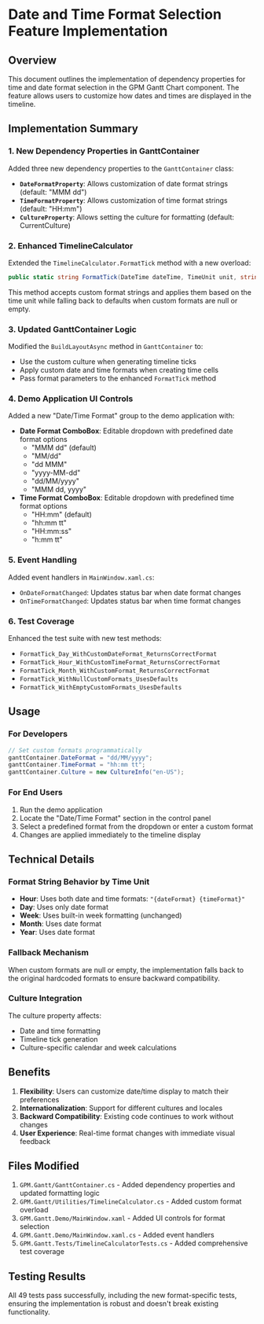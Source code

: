 # Date and Time Format Selection Feature Implementation

## Overview
This document outlines the implementation of dependency properties for time and date format selection in the GPM Gantt Chart component. The feature allows users to customize how dates and times are displayed in the timeline.

## Implementation Summary

### 1. New Dependency Properties in GanttContainer

Added three new dependency properties to the `GanttContainer` class:

- **`DateFormatProperty`**: Allows customization of date format strings (default: "MMM dd")
- **`TimeFormatProperty`**: Allows customization of time format strings (default: "HH:mm")
- **`CultureProperty`**: Allows setting the culture for formatting (default: CurrentCulture)

### 2. Enhanced TimelineCalculator

Extended the `TimelineCalculator.FormatTick` method with a new overload:

```csharp
public static string FormatTick(DateTime dateTime, TimeUnit unit, string? dateFormat, string? timeFormat, CultureInfo? culture = null)
```

This method accepts custom format strings and applies them based on the time unit while falling back to defaults when custom formats are null or empty.

### 3. Updated GanttContainer Logic

Modified the `BuildLayoutAsync` method in `GanttContainer` to:
- Use the custom culture when generating timeline ticks
- Apply custom date and time formats when creating time cells
- Pass format parameters to the enhanced `FormatTick` method

### 4. Demo Application UI Controls

Added a new "Date/Time Format" group to the demo application with:
- **Date Format ComboBox**: Editable dropdown with predefined date format options
  - "MMM dd" (default)
  - "MM/dd"
  - "dd MMM"
  - "yyyy-MM-dd"
  - "dd/MM/yyyy"
  - "MMM dd, yyyy"
- **Time Format ComboBox**: Editable dropdown with predefined time format options
  - "HH:mm" (default)
  - "hh:mm tt"
  - "HH:mm:ss"
  - "h:mm tt"

### 5. Event Handling

Added event handlers in `MainWindow.xaml.cs`:
- `OnDateFormatChanged`: Updates status bar when date format changes
- `OnTimeFormatChanged`: Updates status bar when time format changes

### 6. Test Coverage

Enhanced the test suite with new test methods:
- `FormatTick_Day_WithCustomDateFormat_ReturnsCorrectFormat`
- `FormatTick_Hour_WithCustomTimeFormat_ReturnsCorrectFormat`
- `FormatTick_Month_WithCustomFormat_ReturnsCorrectFormat`
- `FormatTick_WithNullCustomFormats_UsesDefaults`
- `FormatTick_WithEmptyCustomFormats_UsesDefaults`

## Usage

### For Developers

```csharp
// Set custom formats programmatically
ganttContainer.DateFormat = "dd/MM/yyyy";
ganttContainer.TimeFormat = "hh:mm tt";
ganttContainer.Culture = new CultureInfo("en-US");
```

### For End Users

1. Run the demo application
2. Locate the "Date/Time Format" section in the control panel
3. Select a predefined format from the dropdown or enter a custom format
4. Changes are applied immediately to the timeline display

## Technical Details

### Format String Behavior by Time Unit

- **Hour**: Uses both date and time formats: `"{dateFormat} {timeFormat}"`
- **Day**: Uses only date format
- **Week**: Uses built-in week formatting (unchanged)
- **Month**: Uses date format
- **Year**: Uses date format

### Fallback Mechanism

When custom formats are null or empty, the implementation falls back to the original hardcoded formats to ensure backward compatibility.

### Culture Integration

The culture property affects:
- Date and time formatting
- Timeline tick generation
- Culture-specific calendar and week calculations

## Benefits

1. **Flexibility**: Users can customize date/time display to match their preferences
2. **Internationalization**: Support for different cultures and locales
3. **Backward Compatibility**: Existing code continues to work without changes
4. **User Experience**: Real-time format changes with immediate visual feedback

## Files Modified

1. `GPM.Gantt/GanttContainer.cs` - Added dependency properties and updated formatting logic
2. `GPM.Gantt/Utilities/TimelineCalculator.cs` - Added custom format overload
3. `GPM.Gantt.Demo/MainWindow.xaml` - Added UI controls for format selection
4. `GPM.Gantt.Demo/MainWindow.xaml.cs` - Added event handlers
5. `GPM.Gantt.Tests/TimelineCalculatorTests.cs` - Added comprehensive test coverage

## Testing Results

All 49 tests pass successfully, including the new format-specific tests, ensuring the implementation is robust and doesn't break existing functionality.